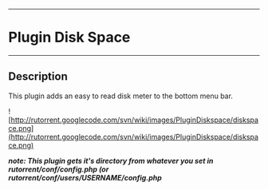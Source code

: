
---

# Plugin Disk Space #

---


## Description ##

This plugin adds an easy to read disk meter to the bottom menu bar.

![http://rutorrent.googlecode.com/svn/wiki/images/PluginDiskspace/diskspace.png](http://rutorrent.googlecode.com/svn/wiki/images/PluginDiskspace/diskspace.png)


_**note:  This plugin gets it's directory from whatever you set in rutorrent/conf/config.php (or rutorrent/conf/users/USERNAME/config.php**_